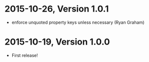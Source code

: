 2015-10-26, Version 1.0.1
=========================

 * enforce unquoted property keys unless necessary (Ryan Graham)


2015-10-19, Version 1.0.0
=========================

 * First release!
